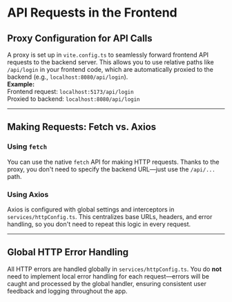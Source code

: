 # API Requests in the Frontend

## Proxy Configuration for API Calls

A proxy is set up in `vite.config.ts` to seamlessly forward frontend API requests to the backend server. This allows you to use relative paths like `/api/login` in your frontend code, which are automatically proxied to the backend (e.g., `localhost:8080/api/login`).  
**Example:**  
Frontend request: `localhost:5173/api/login`  
Proxied to backend: `localhost:8080/api/login`

---

## Making Requests: Fetch vs. Axios

### Using `fetch`

You can use the native `fetch` API for making HTTP requests. Thanks to the proxy, you don't need to specify the backend URL—just use the `/api/...` path.

### Using Axios

Axios is configured with global settings and interceptors in `services/httpConfig.ts`. This centralizes base URLs, headers, and error handling, so you don't need to repeat this logic in every request.

---

## Global HTTP Error Handling

All HTTP errors are handled globally in `services/httpConfig.ts`. You do **not** need to implement local error handling for each request—errors will be caught and processed by the global handler, ensuring consistent user feedback and logging throughout the app.
